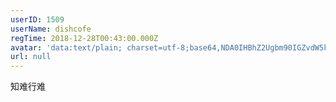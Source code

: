```yaml
---
userID: 1509
userName: dishcofe
regTime: 2018-12-28T00:43:00.000Z
avatar: 'data:text/plain; charset=utf-8;base64,NDA0IHBhZ2Ugbm90IGZvdW5kCg=='
url: null
---
```


知难行难

